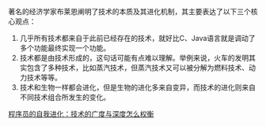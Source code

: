 
著名的经济学家布莱恩阐明了技术的本质及其进化机制，其主要表达了以下三个核心观点：
1. 几乎所有技术都来自于此前已经存在的技术，就好比C、Java语言就是调动了多个功能最终实现一个功能。
2. 技术都是由技术形成的，这句话可能有点难以理解。举例来说，火车的发明其实包含了多种技术，比如蒸汽技术，但蒸汽技术又可以被分解为燃料技术、动力技术等等。
3. 技术和生物一样都会进化，但是生物的进化多来自变异，而技术的进化则来自不同技术组合所发生的变化。


[程序员的自我进化：技术的广度与深度怎么权衡](https://blog.csdn.net/qq_36330643/article/details/82820377)
